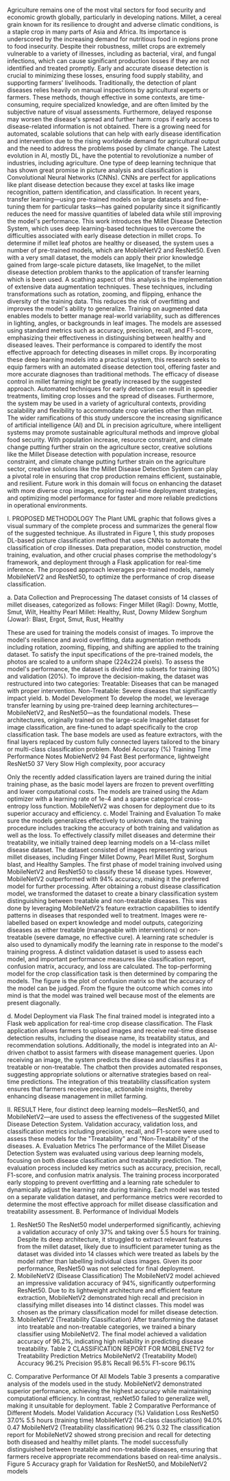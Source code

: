 Agriculture remains one of the most vital sectors for food security and economic growth globally, particularly in developing nations. Millet, a cereal grain known for its resilience to drought and adverse climatic conditions, is a staple crop in many parts of Asia and Africa. Its importance is underscored by the increasing demand for nutritious food in regions prone to food insecurity. Despite their robustness, millet crops are extremely vulnerable to a variety of illnesses, including as bacterial, viral, and fungal infections, which can cause significant production losses if they are not identified and treated promptly. Early and accurate disease detection is crucial to minimizing these losses, ensuring food supply stability, and supporting farmers' livelihoods.
Traditionally, the detection of plant diseases relies heavily on manual inspections by agricultural experts or farmers. These methods, though effective in some contexts, are time-consuming, require specialized knowledge, and are often limited by the subjective nature of visual assessments. Furthermore, delayed response may worsen the disease's spread and further harm crops if early access to disease-related information is not obtained. There is a growing need for automated, scalable solutions that can help with early disease identification and intervention due to the rising worldwide demand for agricultural output and the need to address the problems posed by climate change. 
The Latest evolution in AI, mostly DL, have the potential to revolutionize a number of industries, including agriculture. One type of deep learning technique that has shown great promise in picture analysis and classification is Convolutional Neural Networks (CNNs). CNNs are perfect for applications like plant disease detection because they excel at tasks like image recognition, pattern identification, and classification. In recent years, transfer learning—using pre-trained models on large datasets and fine-tuning them for particular tasks—has gained popularity since it significantly reduces the need for massive quantities of labeled data while still improving the model's performance.
This work introduces the Millet Disease Detection System, which uses deep learning-based techniques to overcome the difficulties associated with early disease detection in millet crops. To determine if millet leaf photos are healthy or diseased, the system uses a number of pre-trained models, which are MobileNetV2 and ResNet50. Even with a very small dataset, the models can apply their prior knowledge gained from large-scale picture datasets, like ImageNet, to the millet disease detection problem thanks to the application of transfer learning which is been used.
A scathing aspect of this analysis is the implementation of extensive data augmentation techniques. These techniques, including transformations such as rotation, zooming, and flipping, enhance the diversity of the training data. This reduces the risk of overfitting and improves the model's ability to generalize. Training on augmented data enables models to better manage real-world variability, such as differences in lighting, angles, or backgrounds in leaf images.
The models are assessed using standard metrics such as accuracy, precision, recall, and F1-score, emphasizing their effectiveness in distinguishing between healthy and diseased leaves. Their performance is compared to identify the most effective approach for detecting diseases in millet crops. By incorporating these deep learning models into a practical system, this research seeks to equip farmers with an automated disease detection tool, offering faster and more accurate diagnoses than traditional methods.
The efficacy of disease control in millet farming might be greatly increased by the suggested approach. Automated techniques for early detection can result in speedier treatments, limiting crop losses and the spread of diseases. Furthermore, the system may be used in a variety of agricultural contexts, providing scalability and flexibility to accommodate crop varieties other than millet. The wider ramifications of this study underscore the increasing significance of artificial intelligence (AI) and DL in precision agriculture, where intelligent systems may promote sustainable agricultural methods and improve global food security.
With population increase, resource constraint, and climate change putting further strain on the agriculture sector, creative solutions like the Millet Disease detection with population increase, resource constraint, and climate change putting further strain on the agriculture sector, creative solutions like the Millet Disease Detection System can play a pivotal role in ensuring that crop production remains efficient, sustainable, and resilient. Future work in this domain will focus on enhancing the dataset with more diverse crop images, exploring real-time deployment strategies, and optimizing model performance for faster and more reliable predictions in operational environments.

I.	PROPOSED METHODOLOGY
The Plant UML graphic that follows gives a visual summary of the complete process and summarizes the general flow of the suggested technique. As illustrated in Figure 1, this study proposes DL-based picture classification method that uses CNNs to automate the classification of crop illnesses. Data preparation, model construction, model training, evaluation, and other crucial phases comprise the methodology's framework, and deployment through a Flask application for real-time inference. The proposed approach leverages pre-trained models, namely MobileNetV2 and ResNet50, to optimize the performance of crop disease classification.

a.	Data Collection and Preprocessing
The dataset consists of 14 classes of millet diseases, categorized as follows: 
Finger Millet (Ragi): Downy, Mottle, Smut, Wilt, Healthy
Pearl Millet: Healthy, Rust, Downy Mildew
Sorghum (Jowar): Blast, Ergot, Smut, Rust, Healthy

These are used for training the models consist of images. To improve the model's resilience and avoid overfitting, data augmentation methods including rotation, zooming, flipping, and shifting are applied to the training dataset. To satisfy the input specifications of the pre-trained models, the photos are scaled to a uniform shape (224x224 pixels). To assess the model's performance, the dataset is divided into subsets for training (80%) and validation (20%).
To improve the decision-making, the dataset was restructured into two categories:
Treatable: Diseases that can be managed with proper intervention.
Non-Treatable: Severe diseases that significantly impact yield.
b.	Model Development
To develop the model, we leverage transfer learning by using pre-trained deep learning architectures—MobileNetV2, and ResNet50—as the foundational models. These architectures, originally trained on the large-scale ImageNet dataset for image classification, are fine-tuned to adapt specifically to the crop classification task. The base models are used as feature extractors, with the final layers replaced by custom fully connected layers tailored to the binary or multi-class classification problem.
Model	Accuracy (%)	Training Time	Performance Notes
MobieNetV2	94	Fast	Best performance, lightweight
ResNet50	37	Very Slow	High complexity, poor accuracy

Only the recently added classification layers are trained during the initial training phase, as the basic model layers are frozen to prevent overfitting and lower computational costs. The models are trained using the Adam optimizer with a learning rate of 1e-4 and a sparse categorical cross-entropy loss function. MobileNetV2 was chosen for deployment due to its superior accuracy and efficiency.
c.	Model Training and Evaluation
To make sure the models generalizes effectively to unknown data, the training procedure includes tracking the accuracy of both training and validation as well as the loss. To effectively classify millet diseases and determine their treatability, we initially trained deep learning models on a 14-class millet disease dataset. The dataset consisted of images representing various millet diseases, including Finger Millet Downy, Pearl Millet Rust, Sorghum blast, and Healthy Samples. The first phase of model training involved using MobileNetV2 and ResNet50 to classify these 14 disease types. However, MobileNetV2 outperformed with 94% accuracy, making it the preferred model for further processing.
After obtaining a robust disease classification model, we transformed the dataset to create a binary classification system distinguishing between treatable and non-treatable diseases. This was done by leveraging MobileNetV2’s feature extraction capabilities to identify patterns in diseases that responded well to treatment. Images were re-labelled based on expert knowledge and model outputs, categorizing diseases as either treatable (manageable with interventions) or non-treatable (severe damage, no effective cure). A learning rate scheduler is also used to dynamically modify the learning rate in response to the model's training progress. A distinct validation dataset is used to assess each model, and important performance measures like classification report, confusion matrix, accuracy, and loss are calculated. The top-performing model for the crop classification task is then determined by comparing the models.
The figure is the plot of confusion matrix so that the accuracy of the model can be judged. From the figure the outcome which comes into mind is that the model was trained well because most of the elements are present diagonally.
 

d.	Model Deployment via Flask
The final trained model is integrated into a Flask web application for real-time crop disease classification. The Flask application allows farmers to upload images and receive real-time disease detection results, including the disease name, its treatability status, and recommendation solutions.
Additionally, the model is integrated into an AI-driven chatbot to assist farmers with disease management queries. Upon receiving an image, the system predicts the disease and classifies it as treatable or non-treatable. The chatbot then provides automated responses, suggesting appropriate solutions or alternative strategies based on real-time predictions. The integration of this treatability classification system ensures that farmers receive precise, actionable insights, thereby enhancing disease management in millet farming.

II.	  RESULT
Here, four distinct deep learning models—ResNet50, and MobileNetV2—are used to assess the effectiveness of the suggested Millet Disease Detection System. Validation accuracy, validation loss, and classification metrics including precision, recall, and F1-score were used to assess these models for the "Treatability" and "Non-Treatability" of the diseases.
A. Evaluation Metrics
The performance of the Millet Disease Detection System was evaluated using various deep learning models, focusing on both disease classification and treatability prediction. The evaluation process included key metrics such as accuracy, precision, recall, F1-score, and confusion matrix analysis. The training process incorporated early stopping to prevent overfitting and a learning rate scheduler to dynamically adjust the learning rate during training. Each model was tested on a separate validation dataset, and performance metrics were recorded to determine the most effective approach for millet disease classification and treatability assessment. 
B. Performance of Individual Models
1. ResNet50
The ResNet50 model underperformed significantly, achieving a validation accuracy of only 37% and taking over 5.5 hours for training. Despite its deep architecture, it struggled to extract relevant features from the millet dataset, likely due to insufficient parameter tuning as the dataset was divided into 14 classes which were treated as labels by the model rather than labelling individual class images. Given its poor performance, ResNet50 was not selected for final deployment.
2. MobileNetV2 (Disease Classification)
The MobileNetV2 model achieved an impressive validation accuracy of 94%, significantly outperforming ResNet50. Due to its lightweight architecture and efficient feature extraction, MobileNetV2 demonstrated high recall and precision in classifying millet diseases into 14 distinct classes. This model was chosen as the primary classification model for millet disease detection.
3. MobileNetV2 (Treatability Classification)
After transforming the dataset into treatable and non-treatable categories, we trained a binary classifier using MobileNetV2. The final model achieved a validation accuracy of 96.2%, indicating high reliability in predicting disease treatability.
Table 2 CLASSIFICATION REPORT FOR MOBILENETV2 for Treatability Prediction
Metrics	MobileNetV2 (Treatability Model)
Accuracy	96.2%
Precision	95.8%
Recall	96.5%
F1-score	96.1%
  
C. Comparative Performance Of All Models
 Table 3 presents a comparative analysis of the models used in the study. MobileNetV2 demonstrated superior performance, achieving the highest accuracy while maintaining computational efficiency. In contrast, resNet50 failed to generalize well, making it unsuitable for deployment.
Table 2 Comparative Performance of Different Models.
Model	Validation Accuracy (%)	Validation Loss
ResNet50	37.0%	5.5 hours (training time)
MobileNetV2 (14-class classificiation)	94.0%	0.47
MobileNetV2 (Treatability classification)	96.2%	0.32
The classification report for MobileNetV2 showed strong precision and recall for detecting both diseased and healthy millet plants. The model successfully distinguished between treatable and non-treatable diseases, ensuring that farmers receive appropriate recommendations based on real-time analysis..   Figure 5 Accuracy graph for Validation for ResNet50, and MobileNetV2 models
